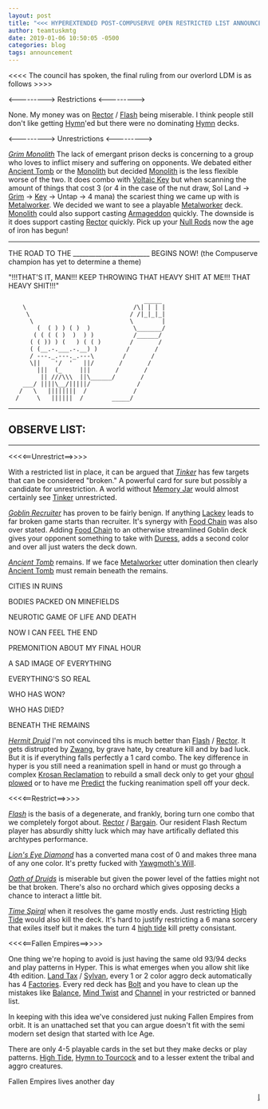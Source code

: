 ```yaml
---
layout: post
title: "<<< HYPEREXTENDED POST-COMPUSERVE OPEN RESTRICTED LIST ANNOUNCEMENT >>>"
author: teamtuskmtg
date: 2019-01-06 10:50:05 -0500
categories: blog
tags: announcement
---
```


<<<< The council has spoken, the final ruling from our overlord LDM is as follows >>>>

<---------> Restrictions <--------->

None. My money was on <a href="https://scryfall.com/card/uds/1/academy-rector">Rector</a> / <a href="https://scryfall.com/card/mir/66/flash">Flash</a> being miserable. I think people still don't like getting <a href="https://scryfall.com/card/fem/38c/hymn-to-tourach">Hymn</a>'ed but there were no dominating <a href="https://scryfall.com/card/fem/38c/hymn-to-tourach">Hymn</a> decks.

<---------> Unrestrictions <--------->

*<a href="https://scryfall.com/card/ulg/126/grim-monolith">Grim Monolith</a>* The lack of emergant prison decks is concerning to a group who loves to inflict misery and suffering on opponents. We debated either <a href="https://scryfall.com/card/tmp/315/ancient-tomb">Ancient Tomb</a> or the <a href="https://scryfall.com/card/ulg/126/grim-monolith">Monolith</a> but decided <a href="https://scryfall.com/card/ulg/126/grim-monolith">Monolith</a> is the less flexible worse of the two. It does combo with <a href="https://scryfall.com/card/usg/314/voltaic-key">Voltaic Key</a> but when scanning the amount of things that cost 3 (or 4 in the case of the nut draw, Sol Land -> <a href="https://scryfall.com/card/ulg/126/grim-monolith">Grim</a> -> <a href="https://scryfall.com/card/usg/314/voltaic-key">Key</a> -> Untap -> 4 mana) the scariest thing we came up with is <a href="https://scryfall.com/card/uds/135/metalworker">Metalworker</a>. We decided we want to see a playable <a href="https://scryfall.com/card/uds/135/metalworker">Metalworker</a> deck. <a href="https://scryfall.com/card/ulg/126/grim-monolith">Monolith</a> could also support casting <a href="https://scryfall.com/card/por/5/armageddon">Armageddon</a> quickly. The downside is it does support casting <a href="https://scryfall.com/card/uds/1/academy-rector">Rector</a> quickly. Pick up your <a href="https://scryfall.com/card/wth/154/null-rod">Null Rods</a> now the age of iron has begun!

<hr/>

THE ROAD TO THE ________________________ BEGINS NOW! (the Compuserve champion has yet to determine a theme)


"!!!THAT'S IT, MAN!!! KEEP THROWING THAT HEAVY SHIT AT ME!!! THAT HEAVY SHIT!!!"

                                          _____
        \                              /\| | | |
         \                            / /|_|_|_|
          \                           \        |
            (  ( ) ) ( )  )            \_______/
           ( ( ( ( )  )  ) )           /______/
          ( ( )) ) (   ) ( ( )        /       /
          ( (__.-.___.-.__) )        /       /
          / ---._.---._.---\        /       /
          \||    '/  '   ||/       /       /
            |||  (_     |||       /       /
             || ///\\\  ||\______/       /
        ___/ ||||\__/|||||/             /
       /   \   ||||||||  /             /
      /     \   ||||||  /        _____/                                                
                                                                                             

<hr/>

<h2>OBSERVE LIST:</h2>
<hr/>

<<<<==Unrestrict==>>>>

With a restricted list in place, it can be argued that *<a href="https://scryfall.com/card/ulg/45/tinker">Tinker</a>* has few targets that can be considered "broken." A powerful card for sure but possibly a candidate for unrestriction. A world without <a href="https://scryfall.com/card/ulg/129/memory-jar">Memory Jar</a> would almost certainly see <a href="https://scryfall.com/card/ulg/45/tinker">Tinker</a> unrestricted.

*<a href="https://scryfall.com/card/vis/80/goblin-recruiter">Goblin Recruiter</a>* has proven to be fairly benign. If anything <a href="https://scryfall.com/card/usg/190/goblin-lackey">Lackey</a> leads to far broken game starts than recruiter. It's synergy with <a href="https://scryfall.com/card/mmq/246/food-chain">Food Chain</a> was also over stated. Adding <a href="https://scryfall.com/card/mmq/246/food-chain">Food Chain</a> to an otherwise streamlined Goblin deck gives your opponent something to take with <a href="https://scryfall.com/card/usg/132/duress">Duress</a>, adds a second color and over all just waters the deck down.

*<a href="https://scryfall.com/card/tmp/315/ancient-tomb">Ancient Tomb</a>* remains. If we face <a href="https://scryfall.com/card/uds/135/metalworker">Metalworker</a> utter domination then clearly <a href="https://scryfall.com/card/tmp/315/ancient-tomb">Ancient Tomb</a> must remain beneath the remains.

CITIES IN RUINS

BODIES PACKED ON MINEFIELDS

NEUROTIC GAME OF LIFE AND DEATH

NOW I CAN FEEL THE END

PREMONITION ABOUT MY FINAL HOUR

A SAD IMAGE OF EVERYTHING

EVERYTHING'S SO REAL

WHO HAS WON?

WHO HAS DIED?

BENEATH THE REMAINS

*<a href="https://scryfall.com/card/sth/108/hermit-druid">Hermit Druid</a>* I'm not convinced tihs is much better than <a href="https://scryfall.com/card/mir/66/flash">Flash</a> / <a href="https://scryfall.com/card/uds/1/academy-rector">Rector</a>. It gets distrupted by <a href="https://scryfall.com/card/usg/132/duress">Zwang</a>, by grave hate, by creature kill and by bad luck. But it is if everything falls perfectly a 1 card combo. The key difference in hyper is you still need a reanimation spell in hand or must go through a complex <a href="https://scryfall.com/card/jud/122/krosan-reclamation">Krosan Reclamation</a> to rebuild a small deck only to get your <a href="https://scryfall.com/card/jud/73/sutured-ghoul">ghoul</a> <a href="https://scryfall.com/card/ice/54/swords-to-plowshares">plowed</a> or to have me <a href="https://scryfall.com/card/ody/94/predict">Predict</a> the fucking reanimation spell off your deck.

<<<<==Restrict==>>>>

*<a href="https://scryfall.com/card/mir/66/flash">Flash</a>* is the basis of a degenerate, and frankly, boring turn one combo that we completely forgot about. <a href="https://scryfall.com/card/uds/1/academy-rector">Rector</a> / <a href="https://scryfall.com/card/uds/75/yawgmoths-bargain">Bargain</a>. Our resident Flash Rectum player has absurdly shitty luck which may have artifically deflated this archtypes performance. 

*<a href="https://scryfall.com/card/mir/307/lions-eye-diamond">Lion's Eye Diamond</a>* has a converted mana cost of 0 and makes three mana of any one color. It's pretty fucked with <a href="https://scryfall.com/card/usg/171/yawgmoths-will">Yawgmoth's Will</a>.

*<a href="https://scryfall.com/card/exo/115/oath-of-druids">Oath of Druids</a>* is miserable but given the power level of the fatties might not be that broken. There's also no orchard which gives opposing decks a chance to interact a little bit.

*<a href="https://scryfall.com/card/usg/103/time-spiral">Time Spiral</a>* when it resolves the game mostly ends. Just restricting <a href="https://scryfall.com/card/fem/18b/high-tide">High Tide</a> would also kill the deck. It's hard to justify restricting a 6 mana sorcery that exiles itself but it makes the turn 4 <a href="https://scryfall.com/card/fem/18b/high-tide">high tide</a> kill pretty consistant.

<<<<==Fallen Empires==>>>>

One thing we're hoping to avoid is just having the same old 93/94 decks and play patterns in Hyper. This is what emerges when you allow shit like 4th edition. <a href="https://scryfall.com/card/4ed/34/land-tax">Land Tax</a> / <a href="https://scryfall.com/card/4ed/273/sylvan-library">Sylvan</a>, every 1 or 2 color aggro deck automatically has 4 <a href="https://scryfall.com/card/4ed/361/mishras-factory">Factories</a>. Every red deck has <a href="https://scryfall.com/card/4ed/208/lightning-bolt">Bolt</a> and you have to clean up the mistakes like <a href="https://scryfall.com/card/4ed/6/balance">Balance</a>, <a href="https://scryfall.com/card/4ed/147/mind-twist">Mind Twist</a> and <a href="https://scryfall.com/card/4ed/236/channel">Channel</a> in your restricted or banned list.

In keeping with this idea we've considered just nuking Fallen Empires from orbit. It is an unattached set that you can argue doesn't fit with the semi modern set design that started with Ice Age.

There are only 4-5 playable cards in the set but they make decks or play patterns. <a href="https://scryfall.com/card/fem/18b/high-tide">High Tide</a>, <a href="https://scryfall.com/card/fem/38c/hymn-to-tourach">Hymn to Tourcock</a> and to a lesser extent the tribal and aggro creatures.

Fallen Empires lives another day

<marquee><a href="https://scryfall.com/card/fem/36/derelor">LONG LIVE DERELOR!</a></marquee>
